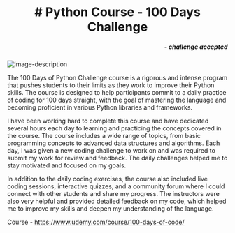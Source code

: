 <div align="center">
<h1># Python Course - 100 Days Challenge</h1>
</div>
<div align="right">
<h5>- challenge accepted</h5>
</div>

![image-description](https://cdn.searchenginejournal.com/wp-content/uploads/2022/10/streamlit-tutorial-for-seos-6363b7c1bafc6-sej.png)

The 100 Days of Python Challenge course is a rigorous and intense program that pushes students to their limits as they work to improve their Python skills. The course is designed to help participants commit to a daily practice of coding for 100 days straight, with the goal of mastering the language and becoming proficient in various Python libraries and frameworks.

I have been working hard to complete this course and have dedicated several hours each day to learning and practicing the concepts covered in the course. The course includes a wide range of topics, from basic programming concepts to advanced data structures and algorithms. Each day, I was given a new coding challenge to work on and was required to submit my work for review and feedback. The daily challenges helped me to stay motivated and focused on my goals.

In addition to the daily coding exercises, the course also included live coding sessions, interactive quizzes, and a community forum where I could connect with other students and share my progress. The instructors were also very helpful and provided detailed feedback on my code, which helped me to improve my skills and deepen my understanding of the language.

Course - https://www.udemy.com/course/100-days-of-code/

